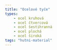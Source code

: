 ```yaml
---
title: "Ocelové tyče"
types:
    - ocel kruhová
    - ocel čtvercová
    - ocel šestihranná
    - ocel plochá
    - ocel široká
tags: "hutni-material"
---
```

